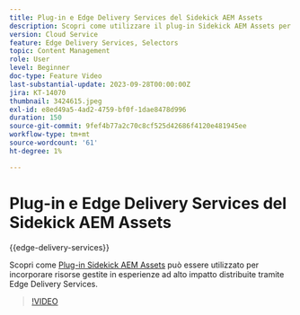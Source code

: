 ```yaml
---
title: Plug-in e Edge Delivery Services del Sidekick AEM Assets
description: Scopri come utilizzare il plug-in Sidekick AEM Assets per incorporare risorse gestite in esperienze ad alto impatto distribuite tramite i Edge Delivery Services.
version: Cloud Service
feature: Edge Delivery Services, Selectors
topic: Content Management
role: User
level: Beginner
doc-type: Feature Video
last-substantial-update: 2023-09-28T00:00:00Z
jira: KT-14070
thumbnail: 3424615.jpeg
exl-id: e8ed49a5-4ad2-4759-bf0f-1dae8478d996
duration: 150
source-git-commit: 9fef4b77a2c70c8cf525d42686f4120e481945ee
workflow-type: tm+mt
source-wordcount: '61'
ht-degree: 1%

---
```


# Plug-in e Edge Delivery Services del Sidekick AEM Assets

{{edge-delivery-services}}

Scopri come [Plug-in Sidekick AEM Assets](https://www.hlx.live/developer/configuring-aem-assets-sidekick-plugin) può essere utilizzato per incorporare risorse gestite in esperienze ad alto impatto distribuite tramite Edge Delivery Services.

>[!VIDEO](https://video.tv.adobe.com/v/3424615/?learn=on)
